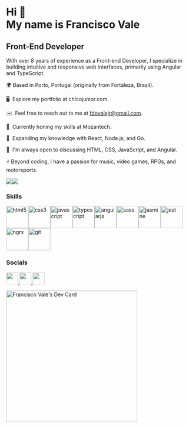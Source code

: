 Hi 👋 <br /> My name is Francisco Vale
===============================

Front-End Developer
-------------------

With over 8 years of experience as a Front-end Developer, I specialize in building intuitive and responsive web interfaces, primarily using Angular and TypeScript.

🌍 Based in Porto, Portugal (originally from Fortaleza, Brazil).

🖥️  Explore my portfolio at chicojunior.com.

✉️  Feel free to reach out to me at fdovalejr@gmail.com.

🚀  Currently honing my skills at Mozantech.

🧠  Expanding my knowledge with React, Node.js, and Go.

💬  I'm always open to discussing HTML, CSS, JavaScript, and Angular.

⚡ Beyond coding, I have a passion for music, video games, RPGs, and motorsports.

<!--
I have 8+ years of experience as a Front-end Developer. I specialize in crafting user-friendly and responsive web interfaces using Angular and TypeScript.

🌍  I'm from Fortaleza/BR, based in Porto/PT.

🖥️  See my portfolio at [chicojunior.com](http://chicojunior.github.io/).

✉️  You can contact me at [fdovalejr@gmail.com](mailto:fdovalejr@gmail.com).

🚀  I'm currently working at [Mozantech](http://mozantech.com).

🧠  I'm learning React, Node, and Go.

💬 Ask me about HTML, CSS, Javascript, and Angular.

⚡ Other than work I like to talk about music, video games, RPGs, and motorsports.
-->

<a href="https://www.github.com/chicojunior" target="_blank" rel="noreferrer"><img
src="https://img.shields.io/github/followers/chicojunior?logo=github&style=for-the-badge&color=facc15&labelColor=1c1917" /></a><a href="https://www.x.com/chicovjr" target="_blank" rel="noreferrer"><img
src="https://img.shields.io/twitter/follow/chicovjr?logo=twitter&style=for-the-badge&color=facc15&labelColor=1c1917"
/></a>

### Skills


<p align="left">
<img src="https://cdn.jsdelivr.net/gh/devicons/devicon/icons/html5/html5-original.svg" height="60" width="60" alt="html5" /><img src="https://cdn.jsdelivr.net/gh/devicons/devicon/icons/css3/css3-original.svg" height="60" width="60" alt="css3" /><img src="https://cdn.jsdelivr.net/gh/devicons/devicon/icons/javascript/javascript-original.svg" height="60" width="60" alt="javascript" /><img src="https://cdn.jsdelivr.net/gh/devicons/devicon/icons/typescript/typescript-original.svg" height="60" width="60" alt="typescript" /><img src="https://cdn.jsdelivr.net/gh/devicons/devicon/icons/angularjs/angularjs-plain.svg" height="60" width="60" alt="angularjs" /><img src="https://cdn.jsdelivr.net/gh/devicons/devicon/icons/sass/sass-original.svg" height="60" width="60" alt="sass" /><img src="https://cdn.jsdelivr.net/gh/devicons/devicon@latest/icons/jasmine/jasmine-original.svg" height="60" width="60" alt="jasmine" /><img src="https://cdn.jsdelivr.net/gh/devicons/devicon/icons/jest/jest-plain.svg" height="60" width="60" alt="jest" /><img src="https://cdn.jsdelivr.net/gh/devicons/devicon@latest/icons/ngrx/ngrx-original.svg" height="60" width="60" alt="ngrx" /><img src="https://cdn.jsdelivr.net/gh/devicons/devicon/icons/git/git-original.svg" height="60" width="60" alt="git" />
</p>


### Socials

<p align="left"> <a href="https://www.github.com/chicojunior" target="_blank" rel="noreferrer"> <picture> <source media="(prefers-color-scheme: dark)" srcset="https://raw.githubusercontent.com/danielcranney/readme-generator/main/public/icons/socials/github-dark.svg" /> <source media="(prefers-color-scheme: light)" srcset="https://raw.githubusercontent.com/danielcranney/readme-generator/main/public/icons/socials/github.svg" /> <img src="https://raw.githubusercontent.com/danielcranney/readme-generator/main/public/icons/socials/github.svg" width="32" height="32" /> </picture> </a> <a href="https://www.linkedin.com/in/franciscovale" target="_blank" rel="noreferrer"> <picture> <source media="(prefers-color-scheme: dark)" srcset="https://raw.githubusercontent.com/danielcranney/readme-generator/main/public/icons/socials/linkedin-dark.svg" /> <source media="(prefers-color-scheme: light)" srcset="https://raw.githubusercontent.com/danielcranney/readme-generator/main/public/icons/socials/linkedin.svg" /> <img src="https://raw.githubusercontent.com/danielcranney/readme-generator/main/public/icons/socials/linkedin.svg" width="32" height="32" /> </picture> </a> <a href="https://www.x.com/chicovjr" target="_blank" rel="noreferrer"> <picture> <source media="(prefers-color-scheme: dark)" srcset="https://raw.githubusercontent.com/danielcranney/readme-generator/main/public/icons/socials/twitter-dark.svg" /> <source media="(prefers-color-scheme: light)" srcset="https://raw.githubusercontent.com/danielcranney/readme-generator/main/public/icons/socials/twitter.svg" /> <img src="https://raw.githubusercontent.com/danielcranney/readme-generator/main/public/icons/socials/twitter.svg" width="32" height="32" /> </picture> </a></p>

<a href="https://app.daily.dev/fdovalejr"><img src="https://api.daily.dev/devcards/v2/-wWvfWyqx.png?type=default&r=lcj" width="356" alt="Francisco Vale's Dev Card"/></a>

<!--
## Hi there, I'm Chico 👋
I'm a front-end developer with 7+ years of experience implementing and maintaining web applications using HTML, CSS, JS, Angular, and Typescript.

### About me

- :earth_americas: I'm from Fortaleza/Brazil, currently living in Porto/Portugal.
- 💬 Ask me about HTML, CSS, Javascript, and Angular.
- 🌱 I’m currently learning React and Node.js.
- ⚡ Fun fact: I'm always creating soundtracks for everything (in my head or not).

### Tech Stack

<img src="https://cdn.jsdelivr.net/gh/devicons/devicon/icons/html5/html5-original.svg" height="100" width="100" /><img src="https://cdn.jsdelivr.net/gh/devicons/devicon/icons/css3/css3-original.svg" height="100" width="100"/><img src="https://cdn.jsdelivr.net/gh/devicons/devicon/icons/javascript/javascript-original.svg" height="100" width="100"/><img src="https://cdn.jsdelivr.net/gh/devicons/devicon/icons/typescript/typescript-original.svg" height="100" width="100"/><img src="https://cdn.jsdelivr.net/gh/devicons/devicon/icons/angularjs/angularjs-plain.svg" height="100" width="100"/><img src="https://cdn.jsdelivr.net/gh/devicons/devicon/icons/sass/sass-original.svg" height="100" width="100"/><img src="https://cdn.jsdelivr.net/gh/devicons/devicon/icons/jasmine/jasmine-plain.svg" height="100" width="100"/><img src="https://cdn.jsdelivr.net/gh/devicons/devicon/icons/jest/jest-plain.svg" height="100" width="100"/><img src="https://cdn.jsdelivr.net/gh/devicons/devicon/icons/redux/redux-original.svg" height="100" width="100"/><img src="https://cdn.jsdelivr.net/gh/devicons/devicon/icons/git/git-original.svg" height="100" width="100"/>


![HTML5](https://img.shields.io/badge/html5-%23E34F26.svg?style=for-the-badge&logo=html5&logoColor=white) ![CSS3](https://img.shields.io/badge/css3-%231572B6.svg?style=for-the-badge&logo=css3&logoColor=white) ![JavaScript](https://img.shields.io/badge/javascript-%23323330.svg?style=for-the-badge&logo=javascript&logoColor=%23F7DF1E) ![TypeScript](https://img.shields.io/badge/typescript-%23007ACC.svg?style=for-the-badge&logo=typescript&logoColor=white) ![Angular](https://img.shields.io/badge/angular-%23DD0031.svg?style=for-the-badge&logo=angular&logoColor=white) ![Angular.js](https://img.shields.io/badge/angular.js-%23E23237.svg?style=for-the-badge&logo=angularjs&logoColor=white) ![Angular Material](https://img.shields.io/badge/angular_material-%23DD0031.svg?style=for-the-badge&logo=angular&logoColor=white&color=E91E63) ![Bootstrap](https://img.shields.io/badge/bootstrap-%23563D7C.svg?style=for-the-badge&logo=bootstrap&logoColor=white) ![jQuery](https://img.shields.io/badge/jquery-%230769AD.svg?style=for-the-badge&logo=jquery&logoColor=white) ![RxJS](https://img.shields.io/badge/rxjs-%23B7178C.svg?style=for-the-badge&logo=reactivex&logoColor=white) ![SASS](https://img.shields.io/badge/SASS-hotpink.svg?style=for-the-badge&logo=SASS&logoColor=white)


### Reach me

- 📫 Via email [fdovalejr@gmail.com](mailto:fdovalejr@gmail.com)
- :page_with_curl: Via [LinkedIn](https://www.linkedin.com/in/franciscovale/)

-->


<!--
**chicojunior/chicojunior** is a ✨ _special_ ✨ repository because its `README.md` (this file) appears on your GitHub profile.
- 🔭 I’m currently working at [Findmore Consulting](https://www.findmore.pt/).
-->
